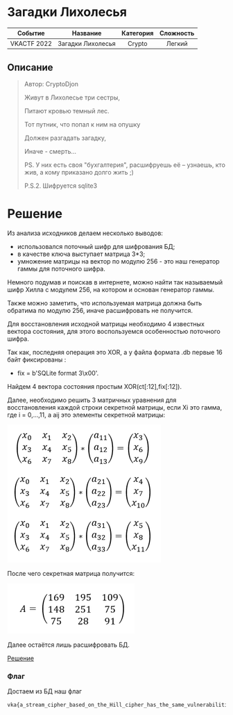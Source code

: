 # Загадки Лихолесья

|   Cобытие   | Название | Категория | Сложность |
| :---------: | :------: | :-------: | :-------: |
| VKACTF 2022 |  Загадки Лихолесья  |  Crypto  |  Легкий  |

## Описание

>Автор: CryptoDjon
>
>Живут в Лихолесье три сестры,
>
>Питают кровью темный лес.
>
>Тот путник, что попал к ним на опушку
>
>Должен разгадать загадку,
>
>Иначе - смерть…
>
>PS. У них есть своя "бухгалтерия", расшифруешь её – узнаешь, кто жив, а кому приказано долго жить ;)
>
>P.S.2. Шифруется sqlite3

# Решение

Из анализа исходников делаем несколько выводов: 
- использовался поточный шифр для шифрования БД;
- в качестве ключа выступает матрица 3*3;
- умножение матрицы на вектор по модулю 256 - это наш генератор гаммы для поточного шифра.

Немного подумав и поискав в интернете, можно найти так называемый шифр Хилла с модулем 256, на котором и основан генератор гаммы. 

Также можно заметить, что используемая матрица должна быть обратима по модулю 256, иначе расшифровать не получится.

Для восстановления исходной матрицы необходимо 4 известных вектора состояния, для этого воспользуемся особенностью поточного шифра.

Так как, последняя операция это XOR, а у файла формата .db первые 16 байт фиксированы : 
- fix = b'SQLite format 3\x00'. 

Найдем 4 вектора состояния простым XOR(ct[:12],fix[:12]).

Далее, необходимо решить 3 матричных уравнения для восстановления каждой строки секретной матрицы, если Xi это гамма, где i = 0,...,11, а aij это элементы секретной матрицы: 

![](img/solve_matr.PNG)

После чего секретная матрица получится: 

![](img/Matr.PNG)

Далее остаётся лишь расшифровать БД.

[Решение](solve.sage)
### Флаг

Достаем из БД наш флаг
```
vka{a_stream_cipher_based_on_the_Hill_cipher_has_the_same_vulnerabilities}
```
